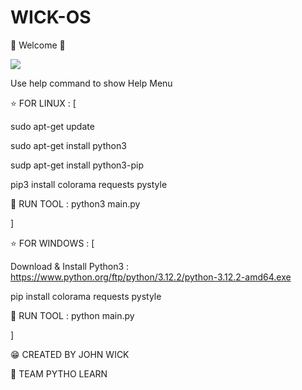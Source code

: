 # WICK-OS
🔴 Welcome 🔵

<img src="https://github.com/thebabayagakiller/WICK-OS/blob/main/wick-os.jpg?raw=true">

Use help command to show Help Menu

⭐ FOR LINUX : [

sudo apt-get update

sudo apt-get install python3

sudp apt-get install python3-pip

pip3 install colorama requests pystyle

🧨 RUN TOOL : python3 main.py

]

⭐ FOR WINDOWS : [

Download & Install Python3 : https://www.python.org/ftp/python/3.12.2/python-3.12.2-amd64.exe

pip install colorama requests pystyle

🧨 RUN TOOL : python main.py

]

😁 CREATED BY JOHN WICK

🍕 TEAM PYTHO LEARN
